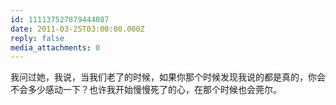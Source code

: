 ```yaml
---
id: 111137527879444087
date: 2011-03-25T03:00:00.000Z
reply: false
media_attachments: 0
---
```


我问过她，我说，当我们老了的时候，如果你那个时候发现我说的都是真的，你会不会多少感动一下？也许我开始慢慢死了的心，在那个时候也会莞尔。 ​​​​

